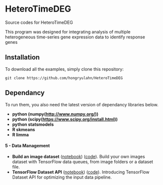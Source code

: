 # HeteroTimeDEG
Source codes for HeteroTimeDEG

This program was designed for integrating analysis of multiple heterogeneous time-series gene expression data to identify response genes




## Installation

To download all the examples, simply clone this repository:
```
git clone https://github.com/hongryulahn/HeteroTimeDEG
```

## Dependancy
To run them, you also need the latest version of dependancy libraries below.

- **python (numpy(http://www.numpy.org/))** 
- **python (scipy(https://www.scipy.org/install.html))**
- **python statsmodels**
- **R skmeans**
- **R limma**


#### 5 - Data Management
- **Build an image dataset** ([notebook](https://github.com/aymericdamien/TensorFlow-Examples/blob/master/notebooks/5_DataManagement/build_an_image_dataset.ipynb)) ([code](https://github.com/aymericdamien/TensorFlow-Examples/blob/master/examples/5_DataManagement/build_an_image_dataset.py)). Build your own images dataset with TensorFlow data queues, from image folders or a dataset file.
- **TensorFlow Dataset API** ([notebook](https://github.com/aymericdamien/TensorFlow-Examples/blob/master/notebooks/5_DataManagement/tensorflow_dataset_api.ipynb)) ([code](https://github.com/aymericdamien/TensorFlow-Examples/blob/master/examples/5_DataManagement/tensorflow_dataset_api.py)). Introducing TensorFlow Dataset API for optimizing the input data pipeline.
